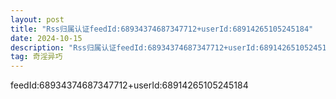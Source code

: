 ```yaml
---
layout: post
title: "Rss归属认证feedId:68934374687347712+userId:68914265105245184"
date: 2024-10-15 
description: "Rss归属认证feedId:68934374687347712+userId:68914265105245184"
tag: 奇淫异巧 
---
```



feedId:68934374687347712+userId:68914265105245184